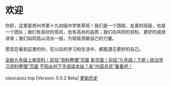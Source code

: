 # 欢迎

你好，这里是郑州市第十九初级中学笑草班！我们是一个团结、友善的班级，也是一个团队；我们有良好的班风，也有高尚的品质；我们向共同的目标、更好的成绩进发；我们如同高山流水一般，为班级贡献自己的力量。

愿现在看到这里的你，在以后的学习和生活中，都能遇见更好的自己。

<div class="d-grid">
    <div class="btn-group-vertical">
        <a class="btn btn-outline-success mb-0" href="/其他/资料整理">全新九年级上册资料！前往“资料整理”页面</a>
        <a class="btn btn-success ms-0 mb-0" href="/九年级/下册/政治学习资料整理">新页面！前往“九年级 / 下册 / 政治学习资料整理”页面</a>
        <a class="btn btn-outline-success ms-0 mb-0" href="/roots/overview">不知从何下手阅读本站？来“内容总览”看看吧！</a>
    </div>
</div>

<br />
<span style="text-indent: 0;" class="badge bg-secondary">xiaocaozz.top [Version: 0.5.2 Beta] <a href="/roots/history" class="text-info">更新历史</a></span>
<br />
